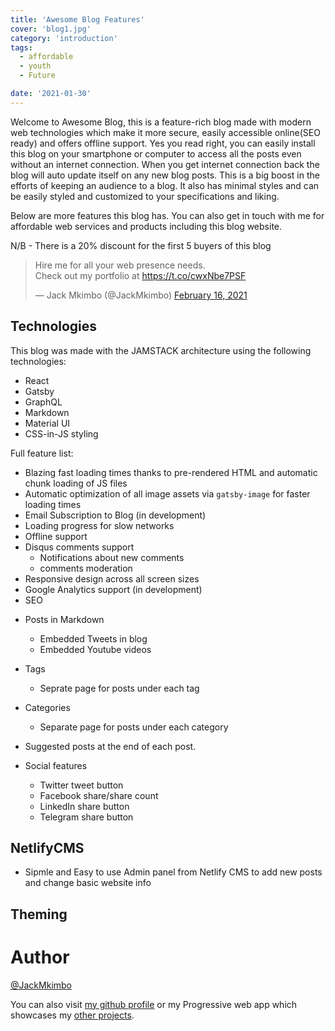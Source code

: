 ```yaml
---
title: 'Awesome Blog Features'
cover: 'blog1.jpg'
category: 'introduction'
tags:
  - affordable
  - youth
  - Future

date: '2021-01-30'
---
```


Welcome to Awesome Blog, this is a feature-rich blog made with modern web technologies which make it more secure, easily accessible online(SEO ready) and offers offline support. Yes you read right, you can easily install this blog on your smartphone or computer to access all the posts even without an internet connection. When you get internet connection back the blog will auto update itself on any new blog posts. This is a big boost in the efforts of keeping an audience to a blog. It also has minimal styles and can be easily styled and customized to your specifications and liking.

Below are more features this blog has. You can also get in touch with me for affordable web services and products including this blog website.

N/B - There is a 20% discount for the first 5 buyers of this blog

<blockquote class="twitter-tweet" data-theme="dark"><p lang="en" dir="ltr">Hire me for all your web presence needs.<br>Check out my portfolio at <a href="https://t.co/cwxNbe7PSF">https://t.co/cwxNbe7PSF</a></p>&mdash; Jack Mkimbo (@JackMkimbo) <a href="https://twitter.com/JackMkimbo/status/1361640313425698819?ref_src=twsrc%5Etfw">February 16, 2021</a></blockquote>

## Technologies

This blog was made with the JAMSTACK architecture using the following technologies:

- React
- Gatsby
- GraphQL
- Markdown
- Material UI
- CSS-in-JS styling

Full feature list:

- Blazing fast loading times thanks to pre-rendered HTML and automatic chunk loading of JS files
- Automatic optimization of all image assets via `gatsby-image` for faster loading times
- Email Subscription to Blog (in development)
- Loading progress for slow networks
- Offline support
- Disqus comments support
  - Notifications about new comments
  - comments moderation
- Responsive design across all screen sizes
- Google Analytics support (in development)
- SEO

* Posts in Markdown
  - Embedded Tweets in blog
  - Embedded Youtube videos
* Tags
  - Seprate page for posts under each tag
* Categories
  - Separate page for posts under each category
* Suggested posts at the end of each post.

* Social features
  - Twitter tweet button
  - Facebook share/share count
  - LinkedIn share button
  - Telegram share button

## NetlifyCMS

- Sipmle and Easy to use Admin panel from Netlify CMS to add new posts and change basic website info

## Theming

# Author

[@JackMkimbo](https://twitter.com/JackMkimbo)

You can also visit [my github profile](https://github.com/mkimbo/mkimbo) or my Progressive web app which showcases my [other projects](https://jack-mkimbo.netlify.app).
